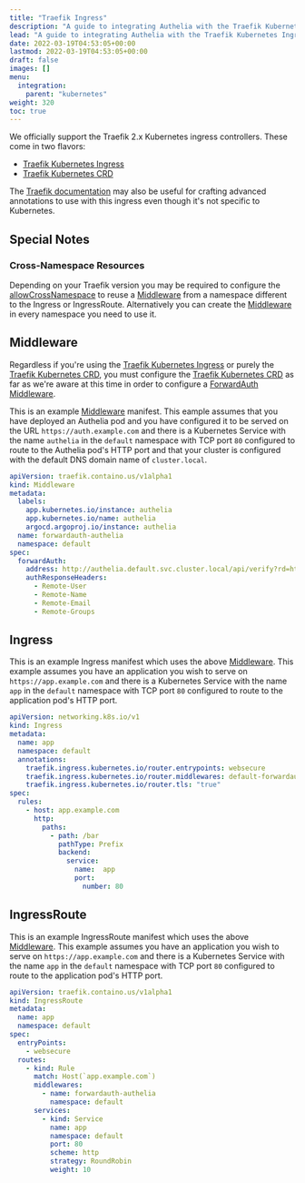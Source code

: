```yaml
---
title: "Traefik Ingress"
description: "A guide to integrating Authelia with the Traefik Kubernetes Ingress."
lead: "A guide to integrating Authelia with the Traefik Kubernetes Ingress."
date: 2022-03-19T04:53:05+00:00
lastmod: 2022-03-19T04:53:05+00:00
draft: false
images: []
menu:
  integration:
    parent: "kubernetes"
weight: 320
toc: true
---
```


We officially support the Traefik 2.x Kubernetes ingress controllers. These come in two flavors:

- [Traefik Kubernetes Ingress](https://doc.traefik.io/traefik/providers/kubernetes-ingress/)
- [Traefik Kubernetes CRD](https://doc.traefik.io/traefik/providers/kubernetes-crd/)

The [Traefik documentation](../proxies/traefik.md) may also be useful for crafting advanced annotations to use with
this ingress even though it's not specific to Kubernetes.

## Special Notes

### Cross-Namespace Resources

Depending on your Traefik version you may be required to configure the
[allowCrossNamespace](https://doc.traefik.io/traefik/providers/kubernetes-crd/#allowcrossnamespace) to reuse a
[Middleware] from a namespace different to the Ingress or IngressRoute. Alternatively you can create the [Middleware] in
every namespace you need to use it.

## Middleware

Regardless if you're using the [Traefik Kubernetes Ingress] or purely the [Traefik Kubernetes CRD], you must configure
the [Traefik Kubernetes CRD] as far as we're aware at this time in order to configure a [ForwardAuth] [Middleware].

This is an example [Middleware] manifest. This eample assumes that you have deployed an Authelia pod and you have
configured it to be served on the URL `https://auth.example.com` and there is a Kubernetes Service with the name
`authelia` in the `default` namespace with TCP port `80` configured to route to the Authelia pod's HTTP port and that
your cluster is configured with the default DNS domain name of `cluster.local`.

```yaml
apiVersion: traefik.containo.us/v1alpha1
kind: Middleware
metadata:
  labels:
    app.kubernetes.io/instance: authelia
    app.kubernetes.io/name: authelia
    argocd.argoproj.io/instance: authelia
  name: forwardauth-authelia
  namespace: default
spec:
  forwardAuth:
    address: http://authelia.default.svc.cluster.local/api/verify?rd=https%3A%2F%2Fauth.example.com%2F
    authResponseHeaders:
      - Remote-User
      - Remote-Name
      - Remote-Email
      - Remote-Groups
```

## Ingress

This is an example Ingress manifest which uses the above [Middleware](#middleware). This example assumes you have an
application you wish to serve on `https://app.example.com` and there is a Kubernetes Service with the name `app` in the
`default` namespace with TCP port `80` configured to route to the application pod's HTTP port.

```yaml
apiVersion: networking.k8s.io/v1
kind: Ingress
metadata:
  name: app
  namespace: default
  annotations:
    traefik.ingress.kubernetes.io/router.entrypoints: websecure
    traefik.ingress.kubernetes.io/router.middlewares: default-forwardauth-authelia@kubernetescrd
    traefik.ingress.kubernetes.io/router.tls: "true"
spec:
  rules:
    - host: app.example.com
      http:
        paths:
          - path: /bar
            pathType: Prefix
            backend:
              service:
                name:  app
                port:
                  number: 80
```

## IngressRoute

This is an example IngressRoute manifest which uses the above [Middleware](#middleware). This example assumes you have an
application you wish to serve on `https://app.example.com` and there is a Kubernetes Service with the name `app` in the
`default` namespace with TCP port `80` configured to route to the application pod's HTTP port.

```yaml
apiVersion: traefik.containo.us/v1alpha1
kind: IngressRoute
metadata:
  name: app
  namespace: default
spec:
  entryPoints:
    - websecure
  routes:
    - kind: Rule
      match: Host(`app.example.com`)
      middlewares:
        - name: forwardauth-authelia
          namespace: default
      services:
        - kind: Service
          name: app
          namespace: default
          port: 80
          scheme: http
          strategy: RoundRobin
          weight: 10
```

[Traefik Kubernetes Ingress]: https://doc.traefik.io/traefik/providers/kubernetes-ingress/
[Traefik Kubernetes CRD]: https://doc.traefik.io/traefik/providers/kubernetes-crd/
[Middleware]: https://doc.traefik.io/traefik/middlewares/overview/
[ForwardAuth]: https://doc.traefik.io/traefik/middlewares/http/forwardauth/

